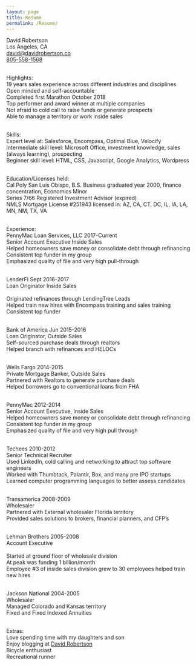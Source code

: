 ```yaml
---
layout: page
title: Resume
permalink: /Resume/
---
```

David Robertson<br>
Los Angeles, CA<br>
[david@davidrobertson.co](mailto:david@davidrobertson.co)<br>
<a href="tel:8055581568">805-558-1568</a><br><br>

Highlights:<br>
19 years sales experience across different industries and disciplines<br>
Open minded and self-accountable<br>
Completed first Marathon October 2018<br>
Top performer and award winner at multiple companies<br>
Not afraid to cold call to raise funds or generate prospects<br>
Able to manage a territory or work inside sales<br><br>

Skills:<br>
Expert level at: Salesforce, Encompass, Optimal Blue, Velocify<br>
Intermediate skill level: Microsoft Office, investment knowledge, sales (always learning), prospecting<br>
Beginner skill level: HTML, CSS, Javascript, Google Analytics, Wordpress<br><br>

Education/Licenses held:<br>
Cal Poly San Luis Obispo, B.S. Business graduated year 2000, finance concentration, Economics Minor<br>
Series 7/66 Registered Investment Advisor (expired)<br>
NMLS Mortgage License #251943 licensed in: AZ, CA, CT, DC, IL, IA, LA, MN, NM, TX, VA<br><br>

Experience:<br>
PennyMac Loan Services, LLC								                                 2017-Current<br>
Senior Account Executive Inside Sales<br>
Helped homeowners save money or consolidate debt through refinancing<br>
Consistent top funder in my group<br>
Emphasized quality of file and very high pull-through<br><br>

LenderFI												Sept 2016-2017<br>
Loan Originator	Inside Sales<br>						
Originated refinances through LendingTree Leads<br>
Helped train new hires with Encompass training and sales training<br>
Consistent top funder<br><br>

Bank of America				  					  		  Jun 2015-2016<br>
Loan Originator, Outside Sales<br>
Self-sourced purchase deals through realtors<br>
Helped branch with refinances and HELOCs<br><br>

Wells Fargo										        	 	         2014-2015<br>
Private Mortgage Banker, Outside Sales<br>
Partnered with Realtors to generate purchase deals<br>
Helped borrowers go to conventional loans from FHA<br><br>

PennyMac									              	         		         2012-2014<br>
Senior Account Executive, Inside Sales<br>
Helped homeowners save money or consolidate debt through refinancing<br>
Consistent top funder in my group<br>
Emphasized quality of file and very high pull through<br><br>

Techees										         		         2010-2012<br>
Senior Technical Recruiter<br>
Used LinkedIn, cold calling and networking to attract top software engineers<br>
Worked with Thumbtack, Palantir, Box, and many pre IPO startups<br>
Learned computer programming languages to better assess candidates<br><br>

Transamerica										         		         2008-2009<br>
Wholesaler<br>
Partnered with External wholesaler Florida territory<br>
Provided sales solutions to brokers, financial planners, and CFP’s<br><br>

Lehman Brothers									         		         2005-2008<br>
Account Executive<br>						
Started at ground floor of wholesale division<br>
At peak was funding 1 billion/month<br>
Employee #3 of inside sales division grew to 30 employees helped train new hires<br><br>

Jackson National						 			         		         2004-2005<br>
Wholesaler<br>
Managed Colorado and Kansas territory<br>
Fixed and Fixed Indexed Annuities<br><br>

Extras:<br>
Love spending time with my daughters and son<br>
Enjoy blogging at <a href="https://davidrobertson.co">David Robertson</a><br>
Bicycle enthusiast<br>
Recreational runner<br>
